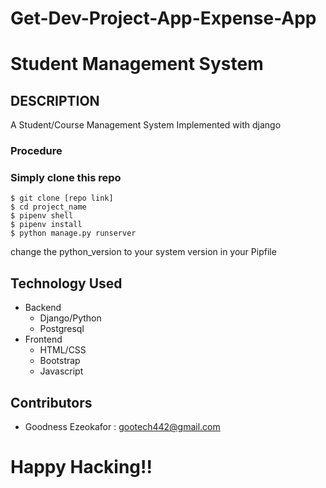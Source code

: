 # Get-Dev-Project-App-Expense-App
Student Management System
=============
## DESCRIPTION
A Student/Course Management System Implemented with django 
### Procedure
### Simply clone this repo
    $ git clone [repo link]
    $ cd project_name
    $ pipenv shell
    $ pipenv install
    $ python manage.py runserver

change the python_version to your system version in your Pipfile

## Technology Used
* Backend 
    * Django/Python
    * Postgresql
* Frontend
    * HTML/CSS
    * Bootstrap
    * Javascript

<p>  </p>

## Contributors
* Goodness Ezeokafor : gootech442@gmail.com

# Happy Hacking!!